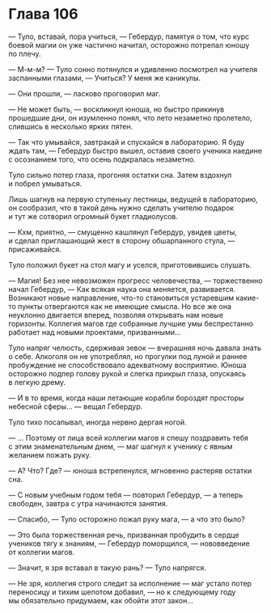 # Глава 106

— Туло, вставай, пора учиться, — Гебердур, памятуя о том, что курс боевой магии он уже частично начитал, осторожно потрепал юношу по плечу.

— М-м-м? — Туло сонно потянулся и удивленно посмотрел на учителя заспанными глазами, — Учиться? У меня же каникулы.

— Они прошли, — ласково проговорил маг.

— Не может быть, — воскликнул юноша, но быстро прикинув прошедшие дни, он изумленно понял, что лето незаметно пролетело, слившись в несколько ярких пятен.

— Так что умывайся, завтракай и спускайся в лабораторию. Я буду ждать там, — Гебердур быстро вышел, оставив своего ученика наедине с осознанием того, что осень подкралась незаметно. 

Туло сильно потер глаза, прогоняя остатки сна. Затем вздохнул и побрел умываться.

Лишь шагнув на первую ступеньку лестницы, ведущей в лабораторию, он сообразил, что в такой день нужно сделать учителю подарок и тут же сотворил огромный букет гладиолусов.

— Кхм, приятно, — смущенно кашлянул Гебердур, увидев цветы, и сделал приглашающий жест в сторону обшарпанного стула, — присаживайся.

Туло положил букет на стол магу и уселся, приготовившись слушать.

— Магия! Без нее невозможен прогресс человечества, — торжественно начал Гебердур, — Как всякая наука она меняется, развивается. Возникают новые направление, что-то становиться устаревшим какие-то пункты отвергаются как не имеющие смысла. Но все же она неуклонно двигается вперед, позволяя открывать нам новые горизонты. Коллегия магов где собранные лучшие умы беспрестанно работает над новыми проектами, призванными...

Туло напряг челюсть, сдерживая зевок — вчерашняя ночь давала знать о себе. Алкоголя он не употреблял, но прогулки под луной и раннее пробуждение не способствовало адекватному восприятию. Юноша осторожно подпер голову рукой и слегка прикрыл глаза, опускаясь в легкую дрему. 

— И в то время, когда наши летающие корабли бороздят просторы небесной сферы... — вещал Гебердур.

Туло тихо посапывал, иногда нервно дергая ногой.

— ... Поэтому от лица всей коллегии магов я спешу поздравить тебя с этим знаменательным днем, — маг шагнул к ученику с явным желанием пожать руку.

— А? Что? Где? — юноша встрепенулся, мгновенно растеряв остатки сна.

— С новым учебным годом тебя — повторил Гебердур, — а теперь свободен, завтра с утра начинаются занятия.

— Спасибо, — Туло осторожно пожал руку мага, — а что это было?

— Это была торжественная речь, призванная пробудить в сердце учеников тягу к знаниям, — Гебердур поморщился, — нововведение от коллегии магов.

— Значит, я зря вставал в такую рань? — Туло напрягся.

— Не зря, коллегия строго следит за исполнение — маг устало потер переносицу и тихим шепотом добавил, — но к следующему году мы обязательно придумаем, как обойти этот закон...

